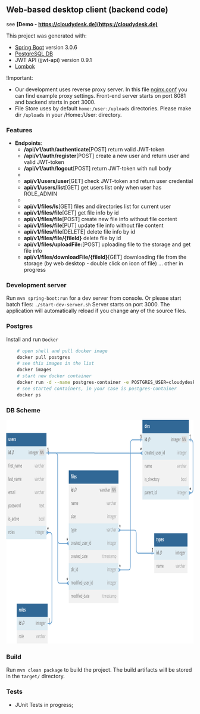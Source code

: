 ## Web-based desktop client (backend code)

see **[Demo - https://cloudydesk.de](https://cloudydesk.de)**

This project was generated with:

- [Spring Boot](https://spring.io) version 3.0.6
- [PostgreSQL DB](https://www.postgresql.org)
- JWT API (jjwt-api) version 0.9.1
- [Lombok](https://projectlombok.org)

!Important: 
- Our development uses reverse proxy server. In this file [nginx.conf](./nginx/nginx.conf) you can find example proxy settings. Front-end server starts on port 8081 and backend starts in port 3000. 
- File Store uses by default ```home:/user:/uploads``` directories. Please make dir ```/uploads``` in your /Home:/User: directory.

### **Features**
- **Endpoints**:
	- **/api/v1/auth/authenticate**[POST] return valid JWT-token
	- **/api/v1/auth/register**[POST] create a new user and return user and valid JWT-token
	- **/api/v1/auth/logout**[POST] return JWT-token with null body
	-
    - **api/v1/users/user**[GET] check JWT-token and return user credential
    - **api/v1/users/list**[GET] get users list only when user has ROLE_ADMIN
	- 
    - **api/v1/files/ls**[GET] files and directories list for current user
    - **api/v1/files/file**[GET] get file info by id
    - **api/v1/files/file**[POST] create new file info without file content
    - **api/v1/files/file**[PUT] update file info without file content
    - **api/v1/files/file**[DELETE] delete file info by id
    - **api/v1/files/file/{fileId}** delete file by id
	- **api/v1/files/uploadFile:**[POST] uploading file to the storage and get file info
	- **api/v1/files/downloadFile/{fileId}**[GET] downloading file from the storage (by web desktop - double click on icon of file)
	... other in progress

### Development server

Run `mvn spring-boot:run` for a dev server from console.
Or please start batch files: `./start-dev-server.sh`
Server starts on port 3000. The application will automatically reload if you change any of the source files.

### Postgres
Install and run `Docker`
```bash
	# open shell and pull docker image 
	docker pull postgres
	# see this images in the list
	docker images
	# start new docker container
	docker run -d --name postgres-container -e POSTGRES_USER=cloudydesk -e POSTGRES_PASSWORD=password -p 5432:5432 -v data:/var/lib/postgresql/data postgres
	# see started containers, in your case is postgres-container
	docker ps
```
### DB Scheme
<p align="center">
  <img src="./assets/cloudydesk_db _diagram.svg" data-canonical-src="./assets/cloudydesk_db_diagram.svg" width="800" height="600" />
</p>

### Build

Run `mvn clean package` to build the project. The build artifacts will be stored in the `target/` directory.


### Tests

- JUnit Tests in progress;

